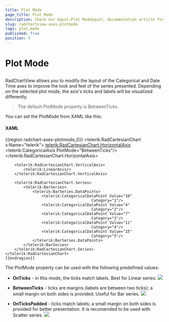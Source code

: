```yaml
---
title: Plot Mode
page_title: Plot Mode
description: Check our &quot;Plot Mode&quot; documentation article for the RadChartView WPF control.
slug: radchartview-axes-plotmode
tags: plot,mode
published: True
position: 5
---
```


# Plot Mode



## 

RadChartView allows you to modify the layout of the Categorical and Date Time axes to improve the look and feel of the series presented. Depending on the selected plot mode, the axis's ticks and labels will be visualized differently.
        

>The default PlotMode property is BetweenTicks.

You can set the PlotMode from XAML like this:
        

#### __XAML__

{{region radchart-axes-plotmode_0}}
	<telerik:RadCartesianChart x:Name="telerik">
		<telerik:RadCartesianChart.HorizontalAxis>
			<telerik:CategoricalAxis PlotMode="BetweenTicks"/>
		</telerik:RadCartesianChart.HorizontalAxis>
	
		<telerik:RadCartesianChart.VerticalAxis>
			<telerik:LinearAxis/>
		</telerik:RadCartesianChart.VerticalAxis>
	
		<telerik:RadCartesianChart.Series>
			<telerik:BarSeries>
				<telerik:BarSeries.DataPoints>
					<telerik:CategoricalDataPoint Value="10"
										  Category="1"/>
					<telerik:CategoricalDataPoint Value="4"
										  Category="2"/>
					<telerik:CategoricalDataPoint Value="7"
										  Category="3"/>
					<telerik:CategoricalDataPoint Value="11"
										  Category="4"/>
					<telerik:CategoricalDataPoint Value="15"
										  Category="5"/>
				</telerik:BarSeries.DataPoints>
			</telerik:BarSeries>
		</telerik:RadCartesianChart.Series>
	</telerik:RadCartesianChart>
	{{endregion}}



The PlotMode property can be used with the following predefined values:
        

* __OnTicks__ - in this mode, the ticks match labels. Best for Linear series.
            ![](images/RadChartView-chart_onticks.PNG)

* __BetweenTicks__ - ticks are margins (labels are between two ticks); a small margin on both sides is provided. Useful for Bar series.
            ![](images/RadChartView-chart_betweenticks.PNG)

* __OnTicksPadded__ - ticks match labels; a small margin on both sides is provided for better presentation. It is recomended to be used with Scatter series.
            ![](images/RadChartView-chart_ontickspadded.PNG)
